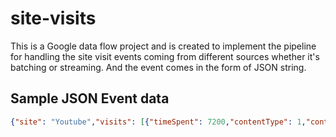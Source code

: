 # site-visits
This is a Google data flow project and is created to implement the pipeline for handling the site visit events coming from different sources whether it's batching or streaming. And the event comes in the form of JSON string.

## Sample JSON Event data
```json
{"site": "Youtube","visits": [{"timeSpent": 7200,"contentType": 1,"contentCategory": 2,"url": "youtube.com/godfather"},{"timeSpent": 1200,"contentType": 2,"contentCategory": 1,"url": "youtube.com/python"},{"timeSpent": 2200,"contentType": 1,"contentCategory": 2,"url": "youtube.com/latenightshow"},{"timeSpent": 3200,"contentType": 2,"contentCategory": 1,"url": "youtube.com/agile-methodology"}]}
```